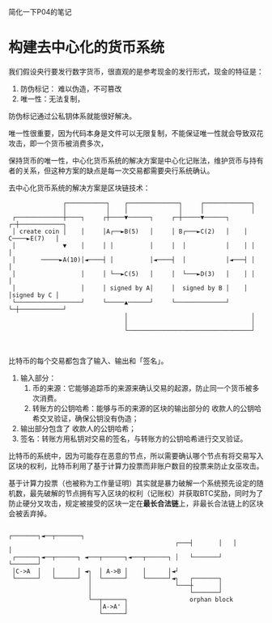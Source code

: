 简化一下P04的笔记

# 构建去中心化的货币系统

我们假设央行要发行数字货币，很直观的是参考现金的发行形式，现金的特征是：

1. 防伪标记： 难以伪造，不可篡改
2. 唯一性：无法复制，



防伪标记通过公私钥体系就能很好解决。

唯一性很重要，因为代码本身是文件可以无限复制，不能保证唯一性就会导致双花攻击，即一个货币被消费多次，


保持货币的唯一性，中心化货币系统的解决方案是中心化记账法，维护货币与持有者的关系，但这种方案的缺点是每一次交易都需要央行系统确认。


去中心化货币系统的解决方案是区块链技术：

```plain
               ┌───────────┐    ┌──────────────┐     ┌─────────────┐              
               │           │    │              │     │             │              
 ┌─────────────┼────┐     ┌┼────▼──────┐     ┌─┼─────▼──────┐    ┌─┼────────────┐ 
 │ create coin │    │     │A┌──►B(5)   │     │ B┌───►C(2)   │    │ C────►E(7)   │ 
 │             ▼    │     │ │          │     │  │           │    │ │            │ 
 │       ─────►A(10)│◄────┤ │          │◄────┤  │           │◄───┤ │            │ 
 │                  │     │ └──►C(5)   │     │  └───►D(3)   │    │ │            │ 
 │                  │     │ signed by A│     │  signed by B │    │ │signed by C │ 
 └──────────────────┘     └─────▲──────┘     └──────────────┘    └─┼────────────┘ 
                                │                                  │              
                                │                                  │              
                                └──────────────────────────────────┘              
                                                                                            
                                                                                  
```

比特币的每个交易都包含了输入、输出和「签名」。

1. 输入部分：
    1. 币的来源：它能够追踪币的来源来确认交易的起源，防止同一个货币被多次消费。
    2. 转账方的公钥哈希：能够与币的来源的区块的输出部分的 收款人的公钥哈希交叉验证，确保公钥没有伪造；
2. 输出部分包含了 收款人的公钥哈希；
3. 签名：转账方用私钥对交易的签名，与转账方的公钥哈希进行交叉验证。



比特币的系统中，因为可能存在恶意的节点，所以需要确认哪个节点有将交易写入区块的权利，比特币利用了基于计算力投票而非账户数目的投票来防止女巫攻击。


基于计算力投票（也被称为工作量证明）其实就是暴力破解一个系统预先设定的随机数，最先破解的节点拥有写入区块的权利（记账权）并获取BTC奖励，同时为了防止硬分叉攻击，规定被接受的区块一定在**最长合法链**上，非最长合法链上的区块会被丢弃掉。


```plain
                                                  ┌───────┐◄──┬───────┐ 
                                              ┌───┤       │   │       │ 
 ┌──────┐◄──┬──────┐ ◄───┬──────┐◄───┬──────┐ │   └───────┘   └───────┘ 
 │C->A  │   │      │ ◄┐  │ A->B │    │      │◄┘                         
 └──────┘   └──────┘  │  └──────┘    └──────┘◄┐   ┌───────┐             
                      │                       └───┼       │             
                      │                           └───────┘             
                      └──┬──────┐                 orphan block          
                         │A->A' │                                       
                         └──────┘                                       
```
